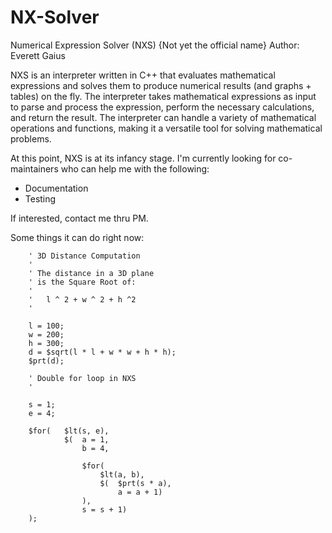 # NX-Solver
Numerical Expression Solver (NXS) {Not yet the official name}
Author: Everett Gaius

NXS is an interpreter written in C++ that evaluates mathematical expressions and solves them to produce numerical results (and graphs + tables) on the fly. The interpreter takes mathematical expressions as input to parse and process the expression, perform the necessary calculations, and return the result. The interpreter can handle a variety of mathematical operations and functions, making it a versatile tool for solving mathematical problems. 

At this point, NXS is at its infancy stage. I'm currently looking for co-maintainers who can help me with the following:

- Documentation
- Testing

If interested, contact me thru PM.

Some things it can do right now:

```
    ' 3D Distance Computation
    '
    ' The distance in a 3D plane
    ' is the Square Root of:
    '
    '   l ^ 2 + w ^ 2 + h ^2
    '

    l = 100;
    w = 200;
    h = 300;
    d = $sqrt(l * l + w * w + h * h);
    $prt(d);

```

```
    ' Double for loop in NXS
    '

    s = 1;
    e = 4;

    $for(   $lt(s, e),
            $(  a = 1,
                b = 4,

                $for(
                    $lt(a, b),
                    $(  $prt(s * a),
                        a = a + 1)
                ),
                s = s + 1)
    );

```